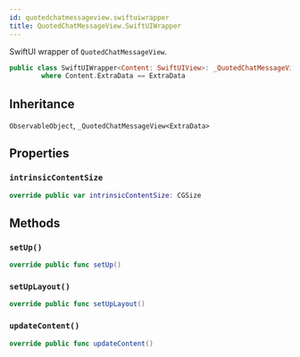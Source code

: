 ```yaml
---
id: quotedchatmessageview.swiftuiwrapper 
title: QuotedChatMessageView.SwiftUIWrapper
--- 
```


SwiftUI wrapper of `QuotedChatMessageView`.

``` swift
public class SwiftUIWrapper<Content: SwiftUIView>: _QuotedChatMessageView<ExtraData>, ObservableObject
        where Content.ExtraData == ExtraData
```

## Inheritance

`ObservableObject`, `_QuotedChatMessageView<ExtraData>`

## Properties

### `intrinsicContentSize`

``` swift
override public var intrinsicContentSize: CGSize 
```

## Methods

### `setUp()`

``` swift
override public func setUp() 
```

### `setUpLayout()`

``` swift
override public func setUpLayout() 
```

### `updateContent()`

``` swift
override public func updateContent() 
```
